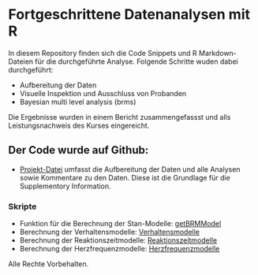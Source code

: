 # Fortgeschrittene Datenanalysen mit R

In diesem Repository finden sich die Code Snippets und R Markdown-Dateien für die durchgeführte Analyse. Folgende Schritte wuden dabei durchgeführt:

- Aufbereitung der Daten
- Visuelle Inspektion und Ausschluss von Probanden
- Bayesian multi level analysis (brms)

Die Ergebnisse wurden in einem Bericht zusammengefassst und alls Leistungsnachweis des Kurses eingereicht.

## Der Code wurde auf Github:

- [Projekt-Datei](Project.Rmd) umfasst die Aufbereitung der Daten und alle Analysen sowie Kommentare zu den Daten. Diese ist die Grundlage für die Supplementory Information. 
### Skripte
- Funktion für die Berechnung der Stan-Modelle: [getBRMModel](Scripts/getBRMModel.R)
-  Berechnung der Verhaltensmodelle: [Verhaltensmodelle](brms_b.R)
-  Berechnung der Reaktionszeitmodelle: [Reaktionszeitmodelle](brms_RT.R)
-  Berechnung der Herzfrequenzmodelle: [Herzfrequenzmodelle](brms_RRi.R)

Alle Rechte Vorbehalten. 




